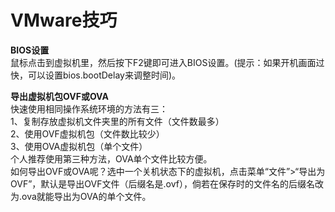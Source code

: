 # VMware技巧  
  
**BIOS设置**	
鼠标点击到虚拟机里，然后按下F2键即可进入BIOS设置。(提示：如果开机画面过快，可以设置bios.bootDelay来调整时间)。  
  
**导出虚拟机包OVF或OVA**	 
快速使用相同操作系统环境的方法有三：  
1、复制存放虚拟机文件夹里的所有文件（文件数最多）  
2、使用OVF虚拟机包（文件数比较少）  
3、使用OVA虚拟机包（单个文件）  
个人推荐使用第三种方法，OVA单个文件比较方便。  
如何导出OVF或OVA呢？选中一个关机状态下的虚拟机，点击菜单“文件”>“导出为OVF”，默认是导出OVF文件（后缀名是.ovf），倘若在保存时的文件名的后缀名改为.ova就能导出为OVA的单个文件。  
